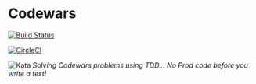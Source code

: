 # Codewars

[![Build Status](https://travis-ci.org/Artemas-Muzanenhamo/codewars.svg?branch=develop)](https://travis-ci.org/Artemas-Muzanenhamo/codewars)

[![CircleCI](https://circleci.com/gh/Artemas-Muzanenhamo/codewars/tree/develop.svg?style=svg)](https://circleci.com/gh/Artemas-Muzanenhamo/codewars/tree/develop)

![Kata](https://www.codewars.com/users/Artemas/badges/large)
<i>Solving Codewars problems using TDD... No Prod code before you write a test!</i>
